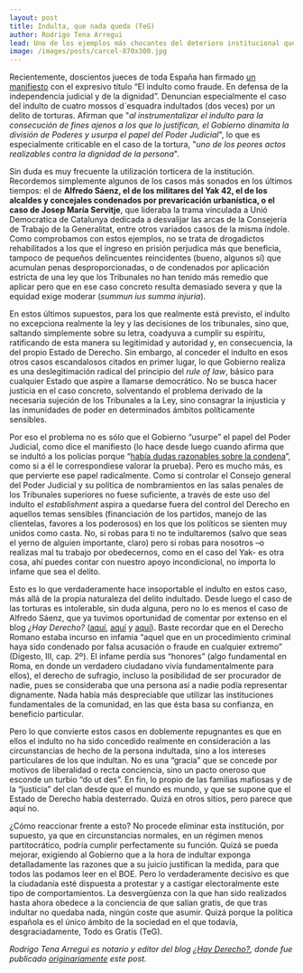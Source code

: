 ```yaml
---
layout: post
title: Indulta, que nada queda (TeG)
author: Rodrigo Tena Arregui
lead: Uno de los ejemplos más chocantes del deterioro institucional que padecemos es, sin duda, el de la actual práctica del indulto.
image: /images/posts/carcel-870x300.jpg
---
```


Recientemente, doscientos jueces de toda España han firmado [un manifiesto][1] con el expresivo título “El indulto como fraude. En defensa de la independencia judicial y de la dignidad”. Denuncian especialmente el caso del indulto de cuatro mossos d´esquadra indultados (dos veces) por un delito de torturas. Afirman que "*al instrumentalizar el indulto para la consecución de fines ajenos a los que lo justifican, el Gobierno dinamita la división de Poderes y usurpa el papel del Poder Judicial*", lo que es especialmente criticable en el caso de la tortura, "*uno de los peores actos realizables contra la dignidad de la persona*".

 

Sin duda es muy frecuente la utilización torticera de la institución. Recordemos simplemente algunos de los casos más sonados en los últimos tiempos: el de __Alfredo Sáenz, el de los militares del Yak 42, el de los alcaldes y concejales condenados por prevaricación urbanística, o el caso de Josep María Servitje__, que lideraba la trama vinculada a Unió Democratica de Catalunya dedicada a desvalijar las arcas de la Consejería de Trabajo de la Generalitat, entre otros variados casos de la misma índole. Como comprobamos con estos ejemplos, no se trata de drogadictos rehabilitados a los que el ingreso en prisión perjudica más que beneficia, tampoco de pequeños delincuentes reincidentes (bueno, algunos sí) que acumulan penas desproporcionadas, o de condenados por aplicación estricta de una ley que los Tribunales no han tenido más remedio que aplicar pero que en ese caso concreto resulta demasiado severa y que la equidad exige moderar (*summun ius summa injuria*).

 

En estos últimos supuestos, para los que realmente está previsto, el indulto no excepciona realmente la ley y las decisiones de los tribunales, sino que, saltando simplemente sobre su letra, coadyuva a cumplir su espíritu, ratificando de esta manera su legitimidad y autoridad y, en consecuencia, la del propio Estado de Derecho. Sin embargo, al conceder el indulto en esos otros casos escandalosos citados en primer lugar, lo que Gobierno realiza es una deslegitimación radical del principio del _rule of law_, básico para cualquier Estado que aspire a llamarse democrático. No se busca hacer justicia en el caso concreto, solventando el problema derivado de la necesaria sujeción de los Tribunales a la Ley, sino consagrar la injusticia y las inmunidades de poder en determinados ámbitos políticamente sensibles.

 

Por eso el problema no es sólo que el Gobierno “usurpe” el papel del Poder Judicial, como dice el manifiesto (lo hace desde luego cuando afirma que se indultó a los policías porque “[había dudas razonables sobre la condena][2]”, como si a él le correspondiese valorar la prueba). Pero es mucho más, es que pervierte ese papel radicalmente. Como si controlar el Consejo general del Poder Judicial y su política de nombramientos en las salas penales de los Tribunales superiores no fuese suficiente, a través de este uso del indulto el *establishment* aspira a quedarse fuera del control del Derecho en aquellos temas sensibles (financiación de los partidos, manejo de las clientelas, favores a los poderosos) en los que los políticos se sienten muy unidos como casta. No, si robas para ti no te indultaremos (salvo que seas el yerno de alguien importante, claro) pero si robas para nosotros –o realizas mal tu trabajo por obedecernos, como en el caso del Yak- es otra cosa, ahí puedes contar con nuestro apoyo incondicional, no importa lo infame que sea el delito.

 

Esto es lo que verdaderamente hace insoportable el indulto en estos caso, más allá de la propia naturaleza del delito indultado. Desde luego el caso de las torturas es intolerable, sin duda alguna, pero no lo es menos el caso de Alfredo Sáenz, que ya tuvimos oportunidad de comentar por extenso en el blog *¿Hay Derecho?* ([aquí][3], [aquí][4] y [aquí][5]). Baste recordar que en el Derecho Romano estaba incurso en infamia “aquel que en un procedimiento criminal haya sido condenado por falsa acusación o fraude en cualquier extremo” (Digesto, III, cap. 2º). El infame perdía sus “honores” (algo fundamental en Roma, en donde un verdadero ciudadano vivía fundamentalmente para ellos), el derecho de sufragio, incluso la posibilidad de ser procurador de nadie, pues se consideraba que una persona así a nadie podía representar dignamente. Nada había más despreciable que utilizar las instituciones fundamentales de la comunidad, en las que ésta basa su confianza, en beneficio particular.

 

Pero lo que convierte estos casos en doblemente repugnantes es que en ellos el indulto no ha sido concedido realmente en consideración a las circunstancias de hecho de la persona indultada, sino a los intereses particulares de los que indultan. No es una “gracia” que se concede por motivos de liberalidad o recta conciencia, sino un pacto oneroso que esconde un turbio “do ut des”. En fin, lo propio de las familias mafiosas y de la “justicia” del clan desde que el mundo es mundo, y que se supone que el Estado de Derecho había desterrado. Quizá en otros sitios, pero parece que aquí no.

 

¿Cómo reaccionar frente a esto?  No procede eliminar esta institución, por supuesto, ya que en circunstancias normales, en un régimen menos partitocrático, podría cumplir perfectamente su función. Quizá se pueda mejorar, exigiendo al Gobierno que a la hora de indultar exponga detalladamente las razones que a su juicio justifican la medida, para que todos las podamos leer en el BOE. Pero lo verdaderamente decisivo es que la ciudadanía esté dispuesta a protestar y a castigar electoralmente este tipo de comportamientos. La desvergüenza con la que han sido realizados hasta ahora obedece a la conciencia de que salían gratis, de que tras indultar no quedaba nada, ningún coste que asumir. Quizá porque la política española es el único ámbito de la sociedad en el que todavía, desgraciadamente, Todo es Gratis (TeG).

*Rodrigo Tena Arregui es notario y editor del blog [¿Hay Derecho?][6], donde fue publicado [originariamente][7] este post.*

[1]: http://imagenes.publico.es/resources/archivos/2012/11/29/1354178567342Indulto.pdf
[2]: http://pda.elpais.com/index.php?module=elp_pdapsp&page=elp_pda_noticia&idNoticia=20121201elpneppol_11.Tes&seccion=nac
[3]: http://hayderecho.com/2011/11/26/el-indultado/
[4]: http://hayderecho.com/2011/03/11/todo-por-la-pasta-sentencia-del-tribunal-supremo-en-el-caso-alfredo-saenz/
[5]: http://hayderecho.com/2011/12/12/honorable-por-decreto/
[6]: http://hayderecho.com
[7]: http://hayderecho.com/2012/12/03/indulta-que-nada-queda-teg/